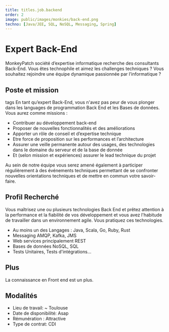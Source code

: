 ```yaml
---
title: titles.job.backend  
order: 2
image: public/images/monkies/back-end.png
techno: [Java/JEE, SQL, NoSQL, Messaging, Spring] 
---
```


# Expert Back-End

MonkeyPatch société d’expertise informatique recherche des consultants Back-End. Vous êtes technophile et aimez les challenges techniques ? Vous souhaitez rejoindre une équipe dynamique passionnée par l’informatique ?

## Poste et mission
tags
En tant qu’expert Back-End, vous n'avez pas peur de vous plonger dans les languages de programmation Back End et les Bases de données.
Vous aurez comme missions :

 * Contribuer au développement back-end
 * Proposer de nouvelles fonctionnalités et des améliorations
 * Apporter un rôle de conseil et d’expertise technique
 * Etre force de proposition sur les performances et l’architecture
 * Assurer une veille permanente autour des usages, des technologies dans le domaine du serveur et de la base de donnée
 * Et (selon mission et expériences) assurer le lead technique du projet

<!--more-->

Au sein de notre équipe vous serez amené également à participer régulièrement à des événements techniques permettant de se confronter nouvelles orientations techniques et de mettre en commun votre savoir-faire.

## Profil Recherché

Vous maîtrisez une ou plusieurs technologies Back End et prêtez attention à la performance et la fiabilité de vos développement et vous avez l'habitude de travailler dans un environnement agile.
Vous pratiquez ces technologies. 
    
 * Au moins un des Langages : Java, Scala, Go, Ruby, Rust
 * Messaging AMQP, Kafka, JMS
 * Web services principalement REST
 * Bases de données NoSQL, SQL
 * Tests Unitaires, Tests d'intégrations...

## Plus

La connaissance en Front end est un plus. 

## Modalités

* Lieu de travail: ~ Toulouse
* Date de disponibilité: Asap
* Rémunération : Attractive
* Type de contrat: CDI
